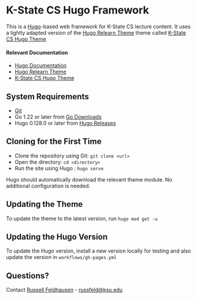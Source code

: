 # K-State CS Hugo Framework

This is a [Hugo](https://gohugo.io/)-based web framework for K-State CS lecture content. It uses a lightly adapted version of the [Hugo Relearn Theme](https://mcshelby.github.io/hugo-theme-relearn/index.html) theme called [K-State CS Hugo Theme](https://ksucs-hugo.russfeld.me/)

#### Relevant Documentation

* [Hugo Documentation](https://gohugo.io/documentation/)
* [Hugo Relearn Theme](https://mcshelby.github.io/hugo-theme-relearn/index.html)
* [K-State CS Hugo Theme](https://ksucs-hugo.russfeld.me/)

## System Requirements

* [Git](https://github.com/git-guides/install-git)
* Go 1.22 or later from [Go Downloads](https://go.dev/doc/install)
* Hugo 0.128.0 or later from [Hugo Releases](https://github.com/gohugoio/hugo/releases)

## Cloning for the First Time

* Clone the repository using Git: `git clone <url>`
* Open the directory: `cd <directory>`
* Run the site using Hugo : `hugo serve`

Hugo should automatically download the relevant theme module. No additional configuration is needed.

## Updating the Theme

To update the theme to the latest version, run `hugo mod get -u`

## Updating the Hugo Version

To update the Hugo version, install a new version locally for testing and also update the version in `workflows/gh-pages.yml`

## Questions?

Contact [Russell Feldhausen](https://russfeld.me) - russfeld@ksu.edu

